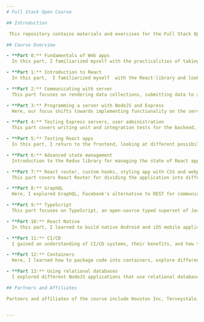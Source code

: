 ```yaml
---
# Full Stack Open Course

## Introduction

 This repository contains materials and exercises for the Full Stack Open course offered by the University of Helsinki. This course serves as an introduction to modern web application development with JavaScript, focusing on building single-page applications with ReactJS and REST APIs with Node.js.

## Course Overview

- **Part 0:** Fundamentals of Web apps
  In this part, I familiarized myself with the practicalities of taking the course and gain an overview of the basics of web development and advances in web application development over the last few decades.

- **Part 1:** Introduction to React
  In this part,  I familiarized myself  with the React-library and look at some features of JavaScript that are important for understanding React.

- **Part 2:** Communicating with server
  This part focuses on rendering data collections, submitting data to a React application using HTML forms, fetching and handling data stored in a remote backend server using JavaScript code, and adding CSS styles to React applications.

- **Part 3:** Programming a server with NodeJS and Express
  Here, our focus shifts towards implementing functionality on the server side of the stack. I implemented a simple REST API in Node.js using the Express library, and the application's data is stored in a MongoDB database. I also deployed our application to the internet.

- **Part 4:** Testing Express servers, user administration
  This part covers writing unit and integration tests for the backend, implementing user authentication and authorization, and token authentication.

- **Part 5:** Testing React apps
  In this part, I return to the frontend, looking at different possibilities for testing React code and implementing token-based authentication.

- **Part 6:** Advanced state management
  Introduction to the Redux library for managing the state of React applications, along with the lightweight version of Redux supported by React, namely the React context and useReducer hook. I also explored the React Query library for simplifying server state management.

- **Part 7:** React router, custom hooks, styling app with CSS and webpack
  This part covers React Router for dividing the application into different views based on the URL, custom hooks, adding CSS styles to React applications, and configuring the toolchain with Webpack.

- **Part 8:** GraphQL
  Here, I explored GraphQL, Facebook's alternative to REST for communication between browser and server.

- **Part 9:** TypeScript
  This part focuses on TypeScript, an open-source typed superset of JavaScript developed by Microsoft. I learned to understand, develop, and configure projects using TypeScript.

- **Part 10:** React Native
  In this part, I learned to build native Android and iOS mobile applications with JavaScript and React using the React Native framework. Concepts such as rendering native user interface components, creating beautiful user interfaces, communicating with a server, and testing a React Native application are covered.

- **Part 11:** CI/CD
  I gained an understanding of CI/CD systems, their benefits, and how to get started with GitHub Actions for automating the deployment process.

- **Part 12:** Containers
  Here, I learned how to package code into containers, explore different tools and popular services by utilizing containers, and develop a new viewpoint for web development outside of the now-familiar Node.js backend and React frontend.

- **Part 13:** Using relational databases
  I explored different NodeJS applications that use relational databases, focusing on using PostgreSQL, the number one open-source relational database.

## Partners and Affiliates

Partners and affiliates of the course include Houston Inc, Terveystalo, Elisa, Unity Technologies, and Konecranes. Guest lectures on course-related topics are given by various experts from these partners and affiliates.


---
```


